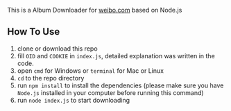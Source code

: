 This is a Album Downloader for [weibo.com](http://weibo.com) based on Node.js

## How To Use
1. clone or download this repo
1. fill `OID` and `COOKIE` in `index.js`, detailed explanation was written in the code.
1. open `cmd` for Windows or `terminal` for Mac or Linux
1. `cd` to the repo directory
1.  run `npm install` to install the dependencies (please make sure you have `Node.js` installed in your computer before running this command)
1. run `node index.js` to start downloading 
